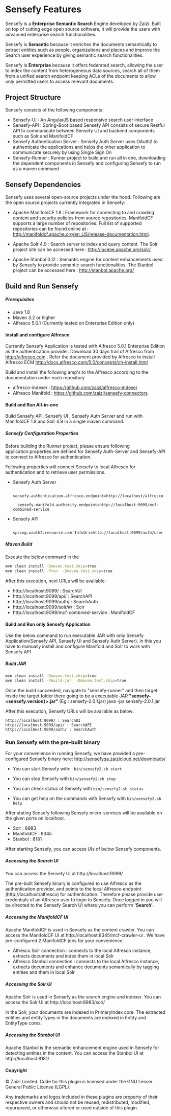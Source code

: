 # Sensefy Features

Sensefy is a **Enterprise Semantic Search** Engine developed by Zaizi. Built on top of cutting edge open source software, it will provide the users with advanced enterprise search functionalities.

Sensefy is **Semantic** because it enriches the documents semantically to extract entities such as people, organizations and places and improve the Search user experience by giving semantic search functionalities.

Sensefy is **Enterprise** because it offers federated search, allowing the user to index the content from heterogeneous data sources, search all of them from a unified search endpoint keeping ACLs of the documents to allow only permitted users to access relevant documents.

## Project Structure

Sensefy consists of the following components:

 - Sensefy-UI : An AngularJS based responsive search user interface 
 - Sensefy-API : Spring-Boot based Sensefy API consists of secure Restful API to communicate between Sensefy UI and backend components such as Solr and ManifoldCF
 - Sensefy Authentication Server : Sensefy Auth Server uses OAuth2 to authenticate the applications and helps the other application to communicate securely by using Single Sign On
 - Sensefy-Runner : Runner project to build and run all in one, downloading the dependent components in Sensefy  and configuring Sensefy to run as a maven command

## Sensefy Dependencies

Sensefy uses several open-source projects under the hood. Following are the open source projects currently integrated in Sensefy:

- Apache ManifoldCF 1.8 : 
    Framework for connecting to and crawling content and security policies from source repositories. ManifoldCF supports a large number of repositories. Full list of supported repositories can be found online at : http://manifoldcf.apache.org/en_US/release-documentation.html. 

- Apache Solr 4.9 : Search server to index and query content. The Solr project site can be accessed here : http://lucene.apache.org/solr/

- Apache Stanbol 0.12 : 
    Semantic engine for content enhancements used by Sensefy to provide semantic search functionalities. The Stanbol project can be accessed here : http://stanbol.apache.org/

## Build and Run Sensefy

#####  Prerequisites
* Java 1.8  
* Maven 3.2 or higher
* Alfresco 5.0.1 (Currently tested on Enterprise Edition only)

#### Install and configure Alfresco
Currently Sensefy Application is tested with Alfresco 5.0.1 Enterprise Edition as the authentication provider. Download 30 days trail of Alfresco from http://alfresco.com
. Refer the document provided by Alfresco to install Alfresco ECM http://docs.alfresco.com/5.0/concepts/ch-install.html

Build and install the following amp's to the Alfresco according to the documentation under each repository
* alfresco-indexer : https://github.com/zaizi/alfresco-indexer
* Alfresco Manifold : https://github.com/zaizi/sensefy-connectors

#### Build and Run All-in-one

Build Sensefy API, Sensefy UI , Sensefy Auth Server and run with ManifoldCF 1.8 and Solr 4.9 in a single maven command.

##### Sensefy Configuration Properties 
Before building the Runner project, please ensure following application.properties are defined for Sensefy Auth-Server and Sensefy-API to connect to Alfresco for authentication. 

Following properties will connect Sensefy to local Alfresco for authentication and to retrieve user permissions.

* Sensefy Auth Server 

        sensefy.authentication.alfresco.endpoint=http://localhost/alfresco

        sensefy.manifold.authority.endpoint=http://localhost:9099/mcf-combined-service


* Sensefy API

        spring.oauth2.resource.userInfoUri=http://localhost:9099/auth/user


#####  Maven Build 
Execute the below command in the 
```sh
mvn clean install -Dmaven.test.skip=true
mvn clean install -Prun  -Dmaven.test.skip=true
```

After this execution, next URLs will be available:

* http://localhost:9099/ : SearchUI
* http://localhost:9099/api/ : SearchAPI
* http://localhost:9099/auth/ : SearchAuth
* http://localhost:9099/solr/#/ : Solr
* http://localhost:9099/mcf-combined-service : ManifoldCF


#### Build and Run only Sensefy Application

Use the below command to run executable JAR with only Sensefy Application(Sensefy API, Sensefy UI and Sensefy Auth Server). In this you have to manually install and configure Manifold and Solr to work with Sensefy API

##### Build JAR

```sh 
mvn clean install -Dmaven.test.skip=true
mvn clean install -Pbuild-jar  -Dmaven.test.skip=true
```

Once the build succeeded, navigate to "sensefy-runner" and then target.  Inside the target folder there going to be a executable JAR **"sensefy-<sensefy.version}>.jar"** (Eg : sensefy-2.0.1.jar)
java  -jar sensefy-2.0.1.jar


After this execution, Sensefy URLs will be available as below:

    http://localhost:9099/ : SearchUI
    http://localhost:9099/api/ : SearchAPI
    http://localhost:9099/auth/ : SearchAuth

### Run Sensefy with the pre-built binary

For your convenience in running Sensefy, we have provided a pre-configured Sensefy binary here: http://sensefyqa.zaizicloud.net/downloads/

* You can start Sensefy with: 
``` bin/sensefy2.sh start```
    
* You can stop Sensefy with ```bin/sensefy2.sh stop```

* You can check status of Sensefy with ```bin/sensefy2.sh status```

* You can get help on the commands with Sensefy with ```bin/sensefy2.sh help```

After stating Sensefy following Sensefy micro-services will be available on the given ports on localhost.

* Solr : 8983
* ManifoldCF : 8345
* Stanbol : 8181

After starting Sensefy, you can access UIs of below Sensefy components.

##### Accessing the Search UI
You can access the Sensefy UI at http://localhost:9099/

The pre-built Sensefy binary is configured to use Alfresco as the authentication provider, and points to the local Alfresco endpoint (http://localhost/alfresco) for authentication.
Therefore please provide user credentials of an Alfresco user to login to Sensefy. Once logged in you will be directed to the Sensefy Search UI where you can perform **'Search'**.

##### Accessing the ManifoldCF UI
Apache ManifoldCF is used in Sensefy as the content crawler. You can access the ManifoldCF UI at http://localhost:8345/mcf-crawler-ui . 
We have pre-configured 2 ManifoldCF jobs for your convenience.

* Alfresco Solr connection : connects to the local Alfresco instance, extracts documents and index them in local Solr
* Alfresco Stanbol connection : connects to the local Alfresco instance, extracts documents and enhance documents semantically by tagging entities and them in local Solr

##### Accessing the Solr UI

Apache Solr is used in Sensefy as the search engine and indexer. You can access the Solr UI at http://localhost:8983/solr/

In the Solr, your documents are indexed in PrimaryIndex core. The extracted entities and entityTypes in the documents are indexed in Entity and EntityType cores.

##### Accessing the Stanbol UI

Apache Stanbol is the semantic enhancement engine used in Sensefy for detecting entities in the content. You can access the Stanbol UI at http://localhost:8181/


#### Copyright


© Zaizi Limited. Code for this plugin is licensed under the GNU Lesser General Public License (LGPL).

Any trademarks and logos included in these plugins are property of their respective owners and should not be reused, redistributed, modified, repurposed, or otherwise altered or used outside of this plugin.